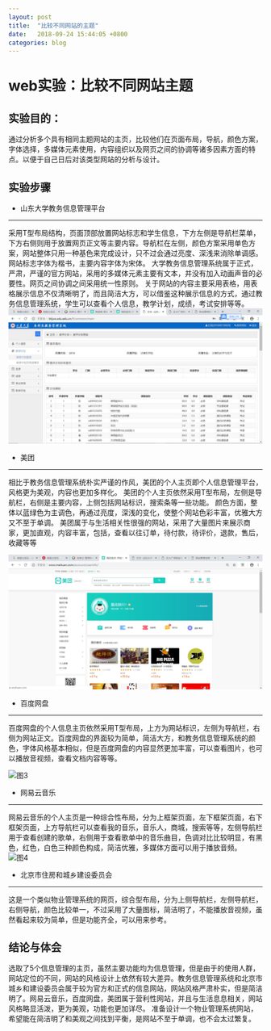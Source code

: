 ```yaml
---
layout: post
title:  "比较不同网站的主题"
date:   2018-09-24 15:44:05 +0800
categories: blog
---
```

web实验：比较不同网站主题
========================================  


实验目的：
---------
通过分析多个具有相同主题网站的主页，比较他们在页面布局，导航，颜色方案，字体选择，多媒体元素使用，内容组织以及网页之间的协调等诸多因素方面的特点。以便于自己日后对该类型网站的分析与设计。


实验步骤
----------------

* 山东大学教务信息管理平台
 ----------
采用T型布局结构，页面顶部放置网站标志和学生信息，下方左侧是导航栏菜单，下方右侧则用于放置网页正文等主要内容。导航栏在左侧，颜色方案采用单色方案，网站整体只用一种基色来完成设计，只不过会通过亮度、深浅来消除单调感。网站标志字体为楷书，主要内容字体为宋体。
大学教务信息管理系统属于正式，严肃，严谨的官方网站，采用的多媒体元素主要有文本，并没有加入动画声音的必要性。网页之间协调之间采用统一性原则。
关于网站的内容主要采用表格，用表格展示信息不仅清晰明了，而且简洁大方，可以借鉴这种展示信息的方式，通过教务信息管理系统，学生可以查看个人信息，教学计划，成绩，考试安排等等。
![1](/styles/images/seven/01.jpg)


+ 美团
 ----------
相比于教务信息管理系统朴实严谨的作风，美团的个人主页即个人信息管理平台，风格更为美观，内容也更加多样化。
美团的个人主页依然采用T型布局，左侧是导航栏，右侧是主要内容，上侧包括网站标识，搜索条等一些功能。
颜色方面，整体以蓝绿色为主调色，再通过亮度，深浅的变化，使整个网站色彩丰富，优雅大方又不至于单调。
美团属于与生活相关性很强的网站，采用了大量图片来展示商家，更加直观，内容丰富，包括，查看以往订单，待付款，待评价，退款，售后，收藏等等


![图2](/styles/images/seven/02.jpg)


+ 百度网盘
 ----------
百度网盘的个人信息主页依然采用T型布局，上方为网站标识，左侧为导航栏，右侧为网站正文。百度网盘的界面较为简单，简洁大方，和教务信息管理系统的颜色，字体风格基本相似，但是百度网盘的内容显然更加丰富，可以查看图片，也可以播放音视频，查看文档内容等等。

![图3](/styles/images/seven/03.png)

+ 网易云音乐
 ----------
网易云音乐的个人主页是一种综合性布局，分为上框架页面，左下框架页面，右下框架页面，上方导航栏可以查看我的音乐，音乐人，商城，搜索等等，左侧导航栏用于查看创建的歌单，右侧用于查看歌单中的音乐曲目，色调对比比较明显，有黑色，红色，白色三种颜色构成，简洁优雅，多媒体方面可以用于播放音频。
![图4](/styles/images/seven/04.png)

+ 北京市住房和城乡建设委员会
 ----------
这是一个类似物业管理系统的网页，综合型布局，分为上侧导航栏，左侧导航栏，右侧导航，颜色比较单一，不过采用了大量图标，简洁明了，不能播放音视频，虽然看起来较为简单，但是功能齐全，可以用来参考。

结论与体会
---------

选取了5个信息管理的主页，虽然主要功能均为信息管理，但是由于的使用人群，网站定位的不同，网站的风格设计上依然有较大差异。教务信息管理系统和北京市城乡和建设委员会属于较为官方和正式的信息网站，网站风格严肃朴实，但是简洁明了。网易云音乐，百度网盘，美团属于营利性网站，并且与生活息息相关，网站风格略显活泼，更为美观，功能也更加详尽。
准备设计一个物业管理系统网站，希望能在简洁明了和美观之间找到平衡，是网站不至于单调，也不会太过繁复。
